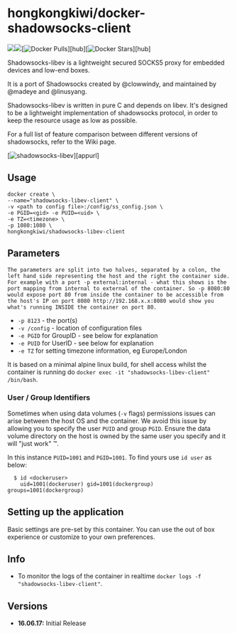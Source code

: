 # hongkongkiwi/docker-shadowsocks-client
[![](https://images.microbadger.com/badges/version/hongkongkiwi/docker-shadowsocks-client.svg)](https://microbadger.com/images/lsiocommunity/polipo "Get your own version badge on microbadger.com")[![](https://images.microbadger.com/badges/image/hongkongkiwi/docker-shadowsocks-client.svg)](http://microbadger.com/images/lsiocommunity/polipo "Get your own image badge on microbadger.com")[![Docker Pulls](https://img.shields.io/docker/pulls/hongkongkiwi/docker-shadowsocks-client.svg)][hub][![Docker Stars](https://img.shields.io/docker/stars/hongkongkiwi/docker-shadowsocks-client.svg)][hub]

Shadowsocks-libev is a lightweight secured SOCKS5 proxy for embedded devices and low-end boxes.

It is a port of Shadowsocks created by @clowwindy, and maintained by @madeye and @linusyang.

Shadowsocks-libev is written in pure C and depends on libev. It's designed to be a lightweight implementation of shadowsocks protocol, in order to keep the resource usage as low as possible.

For a full list of feature comparison between different versions of shadowsocks, refer to the Wiki page.

[![shadowsocks-libev](https://gaukas.wang/wp-content/uploads/2015/11/Shadowsocks.png)][appurl]

## Usage

```
docker create \
--name="shadowsocks-libev-client" \
-v <path to config file>:/config/ss_config.json \
-e PGID=<gid> -e PUID=<uid> \
-e TZ=<timezone> \
-p 1080:1080 \
hongkongkiwi/shadowsocks-libev-client
```

## Parameters

`The parameters are split into two halves, separated by a colon, the left hand side representing the host and the right the container side.
For example with a port -p external:internal - what this shows is the port mapping from internal to external of the container.
So -p 8080:80 would expose port 80 from inside the container to be accessible from the host's IP on port 8080
http://192.168.x.x:8080 would show you what's running INSIDE the container on port 80.`


* `-p 8123` - the port(s)
* `-v /config` - location of configuration files
* `-e PGID` for GroupID - see below for explanation
* `-e PUID` for UserID - see below for explanation
* `-e TZ` for setting timezone information, eg Europe/London

It is based on a minimal alpine linux build, for shell access whilst the container is running do `docker exec -it "shadowsocks-libev-client" /bin/bash`.

### User / Group Identifiers

Sometimes when using data volumes (`-v` flags) permissions issues can arise between the host OS and the container. We avoid this issue by allowing you to specify the user `PUID` and group `PGID`. Ensure the data volume directory on the host is owned by the same user you specify and it will "just work" ™.

In this instance `PUID=1001` and `PGID=1001`. To find yours use `id user` as below:

```
  $ id <dockeruser>
    uid=1001(dockeruser) gid=1001(dockergroup) groups=1001(dockergroup)
```

## Setting up the application

Basic settings are pre-set by this container.  You can use the out of box experience or customize to your own preferences.


## Info

* To monitor the logs of the container in realtime `docker logs -f "shadowsocks-libev-client"`.

## Versions

+ **16.06.17:** Initial Release
